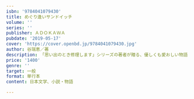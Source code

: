 ```yaml
---
isbn: '9784041079430'
title: めぐり逢いサンドイッチ
volume: ''
series: ''
publisher: ＡＤＯＫＡＷＡ
pubdate: '2019-05-17'
cover: 'https://cover.openbd.jp/9784041079430.jpg'
author: 谷瑞恵／著
description: 「思い出のとき修理します」シリーズの著者が贈る、優しくも愛おしい物語
price: '1400'
genre: ''
target: 一般
format: 単行本
content: 日本文学、小説・物語

---
```

